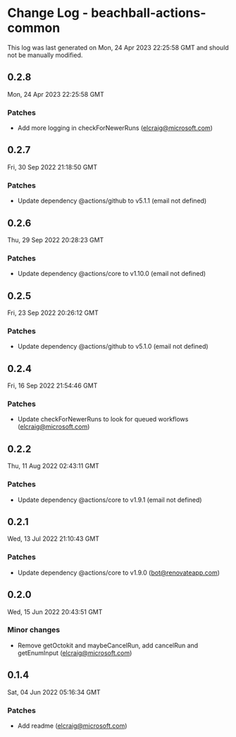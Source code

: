 # Change Log - beachball-actions-common

This log was last generated on Mon, 24 Apr 2023 22:25:58 GMT and should not be manually modified.

<!-- Start content -->

## 0.2.8

Mon, 24 Apr 2023 22:25:58 GMT

### Patches

- Add more logging in checkForNewerRuns (elcraig@microsoft.com)

## 0.2.7

Fri, 30 Sep 2022 21:18:50 GMT

### Patches

- Update dependency @actions/github to v5.1.1 (email not defined)

## 0.2.6

Thu, 29 Sep 2022 20:28:23 GMT

### Patches

- Update dependency @actions/core to v1.10.0 (email not defined)

## 0.2.5

Fri, 23 Sep 2022 20:26:12 GMT

### Patches

- Update dependency @actions/github to v5.1.0 (email not defined)

## 0.2.4

Fri, 16 Sep 2022 21:54:46 GMT

### Patches

- Update checkForNewerRuns to look for queued workflows (elcraig@microsoft.com)

## 0.2.2

Thu, 11 Aug 2022 02:43:11 GMT

### Patches

- Update dependency @actions/core to v1.9.1 (email not defined)

## 0.2.1

Wed, 13 Jul 2022 21:10:43 GMT

### Patches

- Update dependency @actions/core to v1.9.0 (bot@renovateapp.com)

## 0.2.0

Wed, 15 Jun 2022 20:43:51 GMT

### Minor changes

- Remove getOctokit and maybeCancelRun, add cancelRun and getEnumInput (elcraig@microsoft.com)

## 0.1.4

Sat, 04 Jun 2022 05:16:34 GMT

### Patches

- Add readme (elcraig@microsoft.com)
